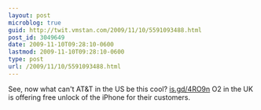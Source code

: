 ```yaml
---
layout: post
microblog: true
guid: http://twit.vmstan.com/2009/11/10/5591093488.html
post_id: 3049649
date: 2009-11-10T09:28:10-0600
lastmod: 2009-11-10T09:28:10-0600
type: post
url: /2009/11/10/5591093488.html
---
```

See, now what can't AT&T in the US be this cool? [is.gd/4RO9n](http://is.gd/4RO9n) O2 in the UK is offering free unlock of the iPhone for their customers.
